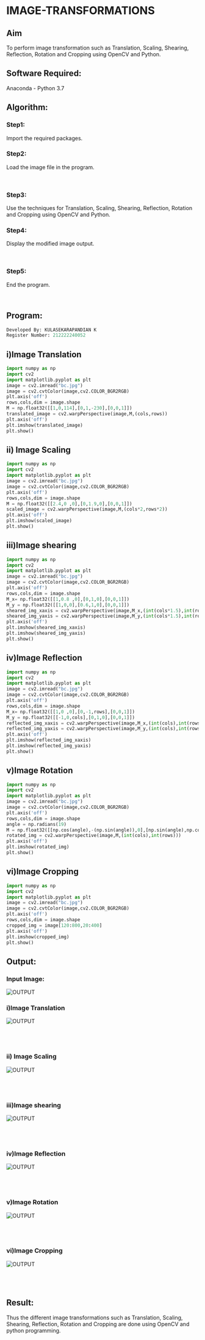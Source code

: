 # IMAGE-TRANSFORMATIONS


## Aim
To perform image transformation such as Translation, Scaling, Shearing, Reflection, Rotation and Cropping using OpenCV and Python.

## Software Required:
Anaconda - Python 3.7

## Algorithm:
### Step1:
Import the required packages.
<br>

### Step2:
Load the image file in the program.


<br>

### Step3:
Use the techniques for Translation, Scaling, Shearing, Reflection, Rotation and Cropping using OpenCV and Python.
<br>

### Step4:
Display the modified image output.


<br>

### Step5:
End the program.


<br>

## Program:
```python
Developed By: KULASEKARAPANDIAN K
Register Number: 212222240052
```

## i)Image Translation
```py
import numpy as np
import cv2
import matplotlib.pyplot as plt
image = cv2.imread("bc.jpg")
image = cv2.cvtColor(image,cv2.COLOR_BGR2RGB)
plt.axis('off')
rows,cols,dim = image.shape
M = np.float32([[1,0,114],[0,1,-230],[0,0,1]])
translated_image = cv2.warpPerspective(image,M,(cols,rows))
plt.axis('off')
plt.imshow(translated_image)
plt.show()
```

## ii) Image Scaling
```py
import numpy as np
import cv2
import matplotlib.pyplot as plt
image = cv2.imread("bc.jpg")
image = cv2.cvtColor(image,cv2.COLOR_BGR2RGB)
plt.axis('off')
rows,cols,dim = image.shape
M = np.float32([[2.4,0 ,0],[0,1.9,0],[0,0,1]])
scaled_image = cv2.warpPerspective(image,M,(cols*2,rows*2))
plt.axis('off')
plt.imshow(scaled_image)
plt.show()
```



## iii)Image shearing
```py
import numpy as np
import cv2
import matplotlib.pyplot as plt
image = cv2.imread("bc.jpg")
image = cv2.cvtColor(image,cv2.COLOR_BGR2RGB)
plt.axis('off')
rows,cols,dim = image.shape
M_x= np.float32([[1,0.8 ,0],[0,1,0],[0,0,1]])
M_y = np.float32([[1,0,0],[0.6,1,0],[0,0,1]])
sheared_img_xaxis = cv2.warpPerspective(image,M_x,(int(cols*1.5),int(rows*1.5)))
sheared_img_yaxis = cv2.warpPerspective(image,M_y,(int(cols*1.5),int(rows*1.5)))
plt.axis('off')
plt.imshow(sheared_img_xaxis)
plt.imshow(sheared_img_yaxis)
plt.show()
```



## iv)Image Reflection
```py
import numpy as np
import cv2
import matplotlib.pyplot as plt
image = cv2.imread("bc.jpg")
image = cv2.cvtColor(image,cv2.COLOR_BGR2RGB)
plt.axis('off')
rows,cols,dim = image.shape
M_x= np.float32([[1,0 ,0],[0,-1,rows],[0,0,1]])
M_y = np.float32([[-1,0,cols],[0,1,0],[0,0,1]])
reflected_img_xaxis = cv2.warpPerspective(image,M_x,(int(cols),int(rows)))
reflected_img_yaxis = cv2.warpPerspective(image,M_y,(int(cols),int(rows)))
plt.axis('off')
plt.imshow(reflected_img_xaxis)
plt.imshow(reflected_img_yaxis)
plt.show()
```



## v)Image Rotation
```py
import numpy as np
import cv2
import matplotlib.pyplot as plt
image = cv2.imread("bc.jpg")
image = cv2.cvtColor(image,cv2.COLOR_BGR2RGB)
plt.axis('off')
rows,cols,dim = image.shape
angle = np.radians(19)
M = np.float32([[np.cos(angle),-(np.sin(angle)),0],[np.sin(angle),np.cos(angle),0],[0,0,1]])
rotated_img = cv2.warpPerspective(image,M,(int(cols),int(rows)))
plt.axis('off')
plt.imshow(rotated_img)
plt.show()
```



## vi)Image Cropping
```py
import numpy as np
import cv2
import matplotlib.pyplot as plt
image = cv2.imread("bc.jpg")
image = cv2.cvtColor(image,cv2.COLOR_BGR2RGB)
plt.axis('off')
rows,cols,dim = image.shape
cropped_img = image[120:800,20:400]
plt.axis('off')
plt.imshow(cropped_img)
plt.show()
```





## Output:
### Input Image:
![OUTPUT](/bc.jpg)

### i)Image Translation
![OUTPUT](/r1.png)
<br>
<br>
<br>
<br>

### ii) Image Scaling
![OUTPUT](/re2.png)
<br>
<br>
<br>
<br>


### iii)Image shearing
![OUTPUT](/re3.png)
<br>
<br>
<br>
<br>


### iv)Image Reflection
![OUTPUT](/re4.png)
<br>
<br>
<br>
<br>



### v)Image Rotation
![OUTPUT](/re5.png)
<br>
<br>
<br>
<br>



### vi)Image Cropping
![OUTPUT](/re6.png)
<br>
<br>
<br>
<br>




## Result: 

Thus the different image transformations such as Translation, Scaling, Shearing, Reflection, Rotation and Cropping are done using OpenCV and python programming.
